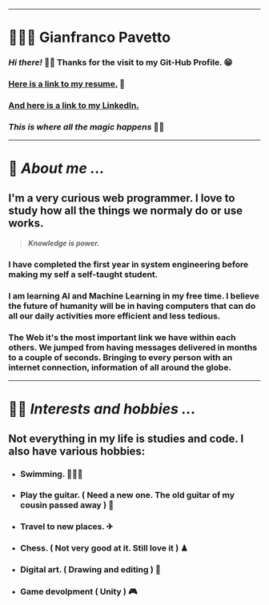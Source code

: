 ***
# 👨🏻‍💻 **Gianfranco Pavetto**


### ***Hi there!*** 👋🏻 Thanks for the visit to my **Git-Hub** Profile. 😁
### [Here is a link to my resume.](https://drive.google.com/file/d/1gBj1bHZ-4RfPhUv8ATaD4lsS48yYdhnw/view?usp=sharing) 📃
### [And here is a link to my LinkedIn.](https://www.linkedin.com/in/gianfranco-pavetto/)
### *This is where all the magic happens* 🙌🏻


***
# 💬 *About me ...*


## I'm a very curious web programmer. I love to study how all the things we normaly do or use works.


> ##### *Knowledge is power.*


### I have completed the first year in system engineering before making my self a self-taught student.


### I am learning AI and Machine Learning in my free time. I believe the future of humanity will be in having computers that can do all our daily activities more efficient and less tedious.

### The Web it's the most important link we have within each others. We jumped from having messages delivered in months to a couple of seconds. Bringing to every person with an internet connection, information of all around the globe.


***
# 👦🏻 *Interests and hobbies ...*


## Not everything in my life is studies and code. I also have various hobbies:

- ### Swimming. 🏊🏻‍♂️

- ### Play the guitar. ( Need a new one. The old guitar of my cousin passed away ) 🎸

- ### Travel to new places. ✈

- ### Chess. ( Not very good at it. Still love it ) ♟

- ### Digital art. ( Drawing and editing ) 🎨

- ### Game devolpment ( Unity ) 🎮

<!--
**Yiftleh/Yiftleh** is a ✨ _special_ ✨ repository because its `README.md` (this file) appears on your GitHub profile.

Here are some ideas to get you started:

- 🔭 I’m currently working on ...
- 🌱 I’m currently learning ...
- 👯 I’m looking to collaborate on ...
- 🤔 I’m looking for help with ...
- 💬 Ask me about ...
- 📫 How to reach me: ...
- 😄 Pronouns: ...
- ⚡ Fun fact: ...
-->
